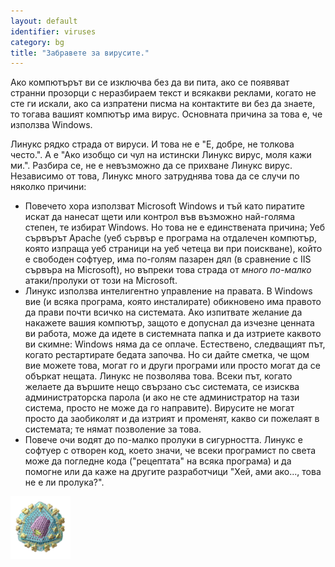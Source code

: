 ```yaml
---
layout: default
identifier: viruses
category: bg
title: "Забравете за вирусите."
---
```


Ако компютърът ви се изключва без да ви пита, ако се появяват странни прозорци с неразбираем текст и всякакви реклами, когато не сте ги искали, ако са изпратени писма на контактите ви без да знаете, то тогава вашият компютър има вирус. Основната причина за това е, че използва Windows.

Линукс рядко страда от вируси. И това не е "Е, добре, не толкова често.". А е "Ако изобщо си чул на истински Линукс вирус, моля кажи ми.". Разбира се, не е невъзможно да се прихване Линукс вирус. Независимо от това, Линукс много затруднява това да се случи по няколко причини:

<ul>

<li>Повечето хора използват Microsoft Windows и тъй като пиратите искат да нанесат щети или контрол във възможно най-голяма степен, те избират Windows. Но това не е единствената причина; Уеб сървърът Apache (уеб сървър е програма на отдалечен компютър, която изпраща уеб страници на уеб четеца ви при поискване), който е свободен софтуер, има по-голям пазарен дял (в сравнение с IIS сървъра на Microsoft), но въпреки това страда от <i>много по-малко</i> атаки/пролуки от този на Microsoft.</li>

<li>Линукс използва интелигентно управление на правата. В Windows вие (и всяка програма, която инсталирате) обикновено има правото да прави почти всичко на системата. Ако изпитвате желание да накажете вашия компютър, защото е допуснал да изчезне ценната ви работа, може да идете в системната папка и да изтриете каквото ви скимне: Windows няма да се оплаче. Естествено, следващият път, когато рестартирате бедата започва. Но си дайте сметка, че щом вие можете това, могат го и други програми или просто могат да се объркат нещата. Линукс не позволява това. Всеки път, когато желаете да вършите нещо свързано със системата, се изисква администраторска парола (и ако не сте администратор на тази система, просто не може да го направите). Вирусите не могат просто да заобиколят и да изтрият и променят, какво си пожелаят в системата; те нямат позволение за това.</li>

<li>Повече очи водят до по-малко пролуки в сигурността. Линукс е софтуер с отворен код, което значи, че всеки програмист по света може да погледне кода ("рецептата" на всяка програма) и да помогне или да каже на другите разработчици "Хей, ами ако..., това не е ли пролука?".</li>

</ul>

<img src="/img/viruses_thumb.png" />




